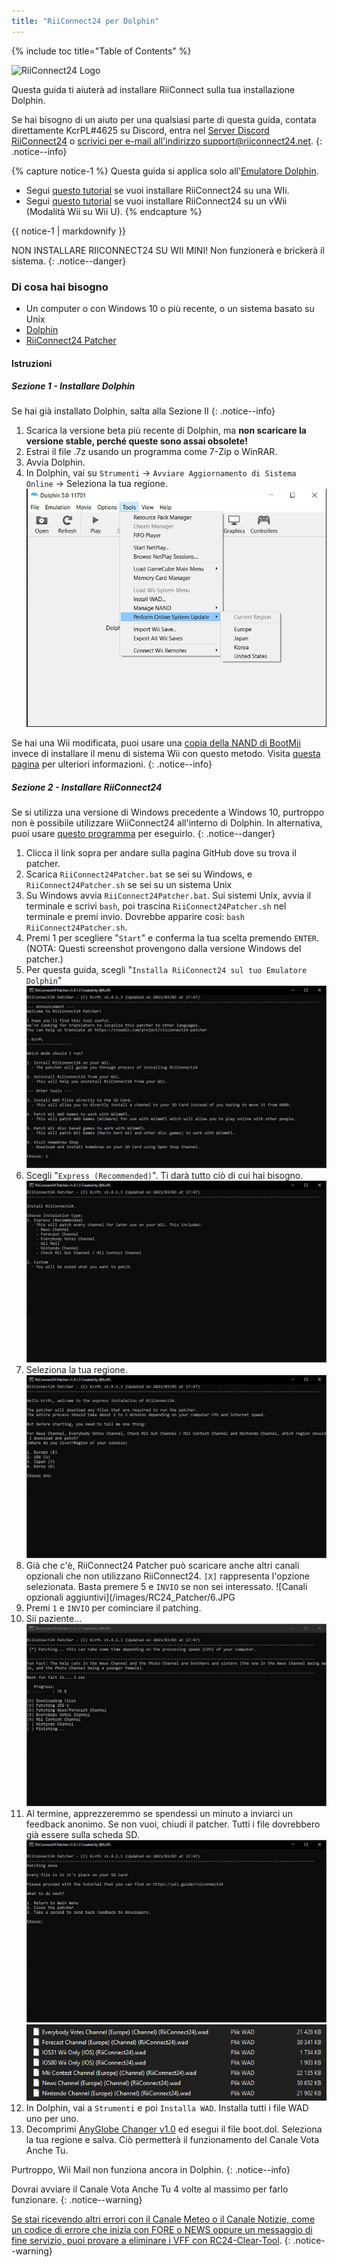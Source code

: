 ```yaml
---
title: "RiiConnect24 per Dolphin"
---
```


{% include toc title="Table of Contents" %}

![RiiConnect24 Logo](/images/WiiRC24Logo.jpg)

Questa guida ti aiuterà ad installare RiiConnect sulla tua installazione Dolphin.

Se hai bisogno di un aiuto per una qualsiasi parte di questa guida, contata direttamente KcrPL#4625 su Discord, entra nel [Server Discord RiiConnect24](https://discord.gg/rc24) o [scrivici per e-mail all'indirizzo support@riiconnect24.net](mailto:support@riiconnect24.net).
{: .notice--info}

{% capture notice-1 %}
Questa guida si applica solo all'[Emulatore Dolphin](https://dolphin-emu.org).

- Segui [questo tutorial](riiconnect24-wii) se vuoi installare RiiConnect24 su una WIi.
- Segui [questo tutorial](riiconnect24-vwii) se vuoi installare RiiConnect24 su un vWii (Modalità Wii su Wii U).
{% endcapture %}

<div class="notice--warning">{{ notice-1 | markdownify }}</div>

NON INSTALLARE RIICONNECT24 SU WII MINI! Non funzionerà e brickerà il sistema.
{: .notice--danger}

### Di cosa hai bisogno

* Un computer o con Windows 10 o più recente, o un sistema basato su Unix
* [Dolphin](https://dolphin-emu.org/download/)
* [RiiConnect24 Patcher](https://github.com/RiiConnect24/RiiConnect24-Patcher/releases)

#### Istruzioni

##### Sezione 1 - Installare Dolphin

Se hai già installato Dolphin, salta alla Sezione II
{: .notice--info}

1. Scarica la versione beta più recente di Dolphin, ma **non scaricare la versione stable, perché queste sono assai obsolete!**
2. Estrai il file .7z usando un programma come 7-Zip o WinRAR.
3. Avvia Dolphin.
4. In Dolphin, vai su `Strumenti` -> `Avviare Aggiornamento di Sistema Online` -> Seleziona la tua regione. ![Performa Aggiornamenti di Sistema Online](/images/Dolphin_RC24/1.jpg)

Se hai una Wii modificata, puoi usare una [copia della NAND di BootMii](bootmii) invece di installare il menu di sistema Wii con questo metodo. Visita [questa pagina](https://wiki.dolphin-emu.org/index.php?title=NAND_Usage_Guide) per ulteriori informazioni.
{: .notice--info}

##### Sezione 2 - Installare RiiConnect24

Se si utilizza una versione di Windows precedente a Windows 10, purtroppo non è possibile utilizzare WiiConnect24 all'interno di Dolphin. In alternativa, puoi usare [questo programma](https://github.com/RiiConnect24/.VFF-File-Downloader-for-Dolphin) per eseguirlo.
{: .notice--danger}

1. Clicca il link sopra per andare sulla pagina GitHub dove su trova il patcher.
2. Scarica `RiiConnect24Patcher.bat` se sei su Windows, e `RiiConnect24Patcher.sh` se sei su un sistema Unix
3. Su Windows avvia `RiiConnect24Patcher.bat`. Sui sistemi Unix, avvia il terminale e scrivi `bash`, poi trascina `RiiConnect24Patcher.sh` nel terminale e premi invio. Dovrebbe apparire così: `bash RiiConnect24Patcher.sh`.
4. Premi 1 per scegliere "`Start`" e conferma la tua scelta premendo `ENTER`. (NOTA: Questi screenshot provengono dalla versione Windows del patcher.)
5. Per questa guida, scegli "`Installa RiiConnect24 sul tuo Emulatore Dolphin`" ![Installa RiiConnect24](/images/RC24_Patcher/3.JPG)
6. Scegli "`Express (Recommended)`". Ti darà tutto ciò di cui hai bisogno. ![Impostazioni Express](/images/RC24_Patcher/4.JPG)
7. Seleziona la tua regione. ![Seleziona la tua regione](/images/RC24_Patcher/5.JPG)
8. Già che c'è, RiiConnect24 Patcher può scaricare anche altri canali opzionali che non utilizzano RiiConnect24. `[X]` rappresenta l'opzione selezionata. Basta premere 5 e `INVIO` se non sei interessato. !\[Canali opzionali aggiuntivi\](/images/RC24_Patcher/6.JPG
9. Premi `1` e `INVIO` per cominciare il patching.
10. Sii paziente... ![Sta patchando!](/images/RC24_Patcher/9.JPG)
11. Al termine, apprezzeremmo se spendessi un minuto a inviarci un feedback anonimo.  Se non vuoi, chiudi il patcher. Tutti i file dovrebbero già essere sulla scheda SD. ![Fatto!](/images/RC24_Patcher/10.JPG) ![File copiati](/images/RC24_Patcher/11.PNG)
12. In Dolphin, vai a `Strumenti` e poi `Installa WAD`. Installa tutti i file WAD uno per uno.
13. Decomprimi [AnyGlobe Changer v1.0](https://github.com/fishguy6564/AnyGlobe-Changer/releases/download/1.0/AnyGlobe.Changer.zip) ed esegui il file boot.dol. Seleziona la tua regione e salva. Ciò permetterà il funzionamento del Canale Vota Anche Tu.

Purtroppo, Wii Mail non funziona ancora in Dolphin.
{: .notice--info}

Dovrai avviare il Canale Vota Anche Tu 4 volte al massimo per farlo funzionare.
{: .notice--warning}

[Se stai ricevendo altri errori con il Canale Meteo o il Canale Notizie, come un codice di errore che inizia con FORE o NEWS oppure un messaggio di fine servizio, puoi provare a eliminare i VFF con RC24-Clear-Tool](deleting-vffs).
{: .notice--warning}